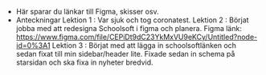 * Här sparar du länkar till Figma, skisser osv.
* Anteckningar
Lektion 1 : Var sjuk och tog coronatest.
Lektion 2 : Börjat jobba med att redesigna Schoolsoft i figma och planera.
Figma länk: https://www.figma.com/file/CEPiDt9dC23YkMxVU9eKCy/Untitled?node-id=0%3A1
Lektion 3 : Börjat med att lägga in schoolsoftlänken och sedan fixat till min sidebar/header lite. Fixade sedan in schema på starsidan och ska fixa in nyheter bredvid.
